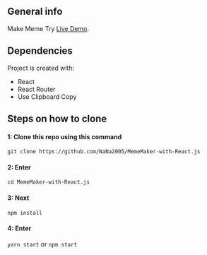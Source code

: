 ## General info
Make Meme
Try [Live Demo](https://nana-chat-app-e3a7d.web.app/).

## Dependencies
Project is created with:
* React
* React Router 
* Use Clipboard Copy

## Steps on how to clone
#### 1: Clone this repo using this command 
`git clone https://github.com/NaNa2005/MemeMaker-with-React.js`

#### 2: Enter 
`cd MemeMaker-with-React.js`

#### 3: Next
`npm install`

#### 4: Enter 
`yarn start` or `npm start`
